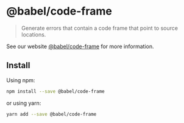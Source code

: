 # @babel/code-frame

> Generate errors that contain a code frame that point to source locations.

See our website [@babel/code-frame](https://babeljs.io/docs/en/next/babel-code-frame.html) for more information.

## Install

Using npm:

```sh
npm install --save @babel/code-frame
```

or using yarn:

```sh
yarn add --save @babel/code-frame
```
